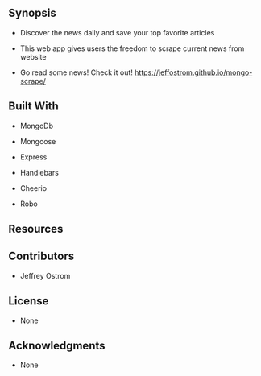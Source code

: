 Synopsis
-------------------------------------------------------------------------------------

- Discover the news daily and save your top favorite articles 

- This web app gives users the freedom to scrape current news from website

- Go read some news! Check it out! https://jeffostrom.github.io/mongo-scrape/

Built With
-----------------------------------------------------------------------------
- MongoDb

- Mongoose

- Express 

- Handlebars 

- Cheerio

- Robo

Resources
-----------------------------------------------------------------------------

Contributors
-----------------------------------------------------------------------------

- Jeffrey Ostrom

License
-----------------------------------------------------------------------------
- None

Acknowledgments
-------------------------------------------------------------------------------------
- None





